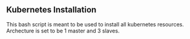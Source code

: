 ## Kubernetes Installation

This bash script is meant to be used to install all kubernetes resources. Archecture is set to be 1 master and 3 slaves.  
